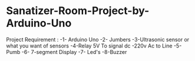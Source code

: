 # Sanatizer-Room-Project-by-Arduino-Uno
Project Requirement : 
-1- Arduino Uno 
-2- Jumbers
-3-Ultrasonic sensor or what you want of sensors
-4-Relay 5V To signal dc -220v Ac to Line 
-5-Pumb 
-6- 7-segment Display
-7- Led's
-8-Buzzer
